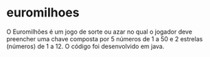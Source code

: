 # euromilhoes
O Euromilhões é um jogo de sorte ou azar no qual o jogador deve preencher uma chave composta por 5 números de 1 a 50 e 2 estrelas (números) de 1 a 12. O código foi desenvolvido em java.
